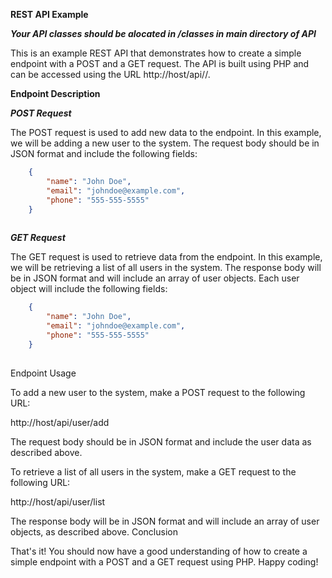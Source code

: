 **REST API Example**

***Your API classes should be alocated in /classes in main directory of API***

This is an example REST API that demonstrates how to create a simple endpoint with a POST and a GET request. The API is built using PHP and can be accessed using the URL http://host/api/<endpoint class>/<endpoint module>.
    
**Endpoint Description**

***POST Request***

The POST request is used to add new data to the endpoint. In this example, we will be adding a new user to the system. The request body should be in JSON format and include the following fields:

```json
    {
        "name": "John Doe",
        "email": "johndoe@example.com",
        "phone": "555-555-5555"
    }
    
 ```



***GET Request***

The GET request is used to retrieve data from the endpoint. In this example, we will be retrieving a list of all users in the system. The response body will be in JSON format and will include an array of user objects. Each user object will include the following fields:

```json
    {
        "name": "John Doe",
        "email": "johndoe@example.com",
        "phone": "555-555-5555"
    }
    
 ```

Endpoint Usage

To add a new user to the system, make a POST request to the following URL:

http://host/api/user/add

The request body should be in JSON format and include the user data as described above.

To retrieve a list of all users in the system, make a GET request to the following URL:

http://host/api/user/list

The response body will be in JSON format and will include an array of user objects, as described above.
Conclusion

That's it! You should now have a good understanding of how to create a simple endpoint with a POST and a GET request using PHP. Happy coding!
